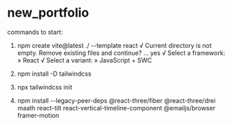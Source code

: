 # new_portfolio

commands to start:

1. npm create vite@latest ./ --template react
√ Current directory is not empty. Remove existing files and continue? ... yes
√ Select a framework: » React
√ Select a variant: » JavaScript + SWC

2. npm install -D tailwindcss

3. npx tailwindcss init

4. npm install --legacy-peer-deps @react-three/fiber @react-three/drei maath react-tilt react-vertical-timeline-component @emailjs/browser framer-motion

